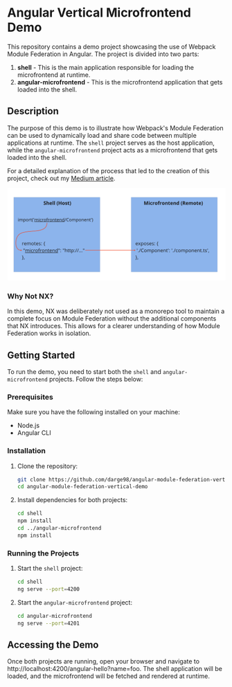 # Angular Vertical Microfrontend Demo

This repository contains a demo project showcasing the use of Webpack Module Federation in Angular. The project is divided into two parts:
1. **shell** - This is the main application responsible for loading the microfrontend at runtime.
2. **angular-microfrontend** - This is the microfrontend application that gets loaded into the shell.


## Description

The purpose of this demo is to illustrate how Webpack's Module Federation can be used to dynamically load and share code between multiple applications at runtime. 
The `shell` project serves as the host application, while the `angular-microfrontend` project acts as a microfrontend that gets loaded into the shell.

For a detailed explanation of the process that led to the creation of this project, check out my [Medium article](https://medium.com/@mattia.darge/build-a-microfrontend-with-module-federation-a-vertical-application-with-angular-e8080989454f).

![schema.png](schema.png)

### Why Not NX?

In this demo, NX was deliberately not used as a monorepo tool to maintain a complete focus on Module Federation without the additional components that NX introduces. 
This allows for a clearer understanding of how Module Federation works in isolation.


## Getting Started

To run the demo, you need to start both the `shell` and `angular-microfrontend` projects. Follow the steps below:


### Prerequisites

Make sure you have the following installed on your machine:
- Node.js
- Angular CLI


### Installation

1. Clone the repository:
   ```sh
   git clone https://github.com/darge98/angular-module-federation-vertical-demo.git
   cd angular-module-federation-vertical-demo
   ```

2. Install dependencies for both projects:
    ```sh
    cd shell
    npm install
    cd ../angular-microfrontend
    npm install
    ```


### Running the Projects

1. Start the `shell` project:
    ```sh
    cd shell
    ng serve --port=4200
    ```

2. Start the `angular-microfrontend` project:
    ```sh
    cd angular-microfrontend
    ng serve --port=4201
    ```


## Accessing the Demo
Once both projects are running, open your browser and navigate to http://localhost:4200/angular-hello?name=foo. 
The shell application will be loaded, and the microfrontend will be fetched and rendered at runtime.
